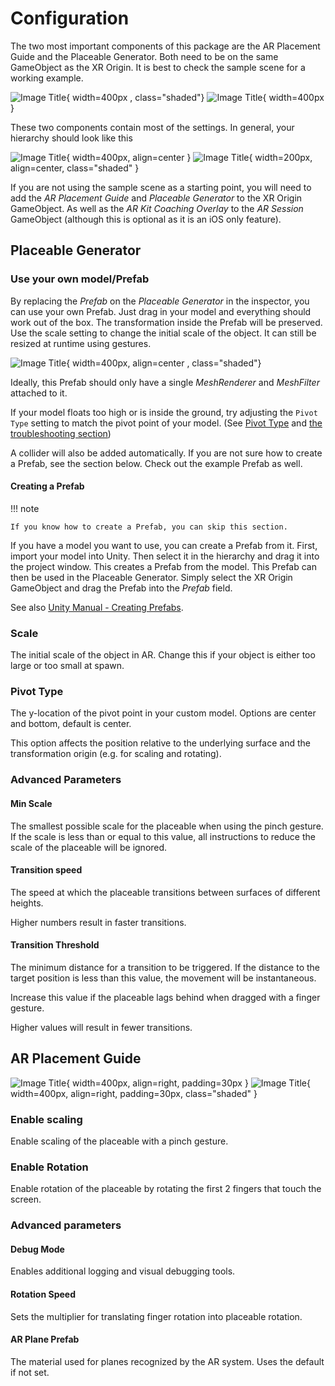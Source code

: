 
# Configuration

The two most important components of this package are the AR Placement Guide and the Placeable Generator. Both need to be on the same GameObject as the XR Origin.
It is best to check the sample scene for a working example.

![Image Title](images/XROrigin_Inspector_dark.png#only-dark){ width=400px , class="shaded"}
![Image Title](images/XROrigin_Inspector_light.png#only-light){ width=400px }

These two components contain most of the settings. In general, your hierarchy should look like this

![Image Title](images/Hierarchy_light.png#only-light){ width=400px, align=center }
![Image Title](images/Hierarchy_dark.png#only-dark){ width=200px, align=center, class="shaded" }

If you are not using the sample scene as a starting point, you will need to add the *AR Placement Guide* and *Placeable Generator* to the XR Origin GameObject.
As well as the *AR Kit Coaching Overlay* to the *AR Session* GameObject (although this is optional as it is an iOS only feature).


## Placeable Generator


### Use your own model/Prefab

By replacing the *Prefab* on the *Placeable Generator* in the inspector, you can use your own Prefab.
Just drag in your model and everything should work out of the box. The transformation inside the Prefab will be preserved.
Use the scale setting to change the initial scale of the object. It can still be resized at runtime using gestures.

![Image Title](images/CustomPrefab.png){ width=400px, align=center , class="shaded"}

Ideally, this Prefab should only have a single *MeshRenderer* and *MeshFilter* attached to it.

If your model floats too high or is inside the ground, try adjusting the `Pivot Type` setting to match the pivot point of your model. (See [Pivot Type](#pivot-type) and [the troubleshooting section](../troubleshooting/#object-floats-is-in-the-ground))

A collider will also be added automatically. If you are not sure how to create a Prefab, see the section below.
Check out the example Prefab as well.


#### Creating a Prefab

!!! note

    If you know how to create a Prefab, you can skip this section.

If you have a model you want to use, you can create a Prefab from it.
First, import your model into Unity. Then select it in the hierarchy and drag it into the project window. This creates a Prefab from the model.
This Prefab can then be used in the Placeable Generator. Simply select the XR Origin GameObject and drag the Prefab into the *Prefab* field.

See also [Unity Manual - Creating Prefabs](https://docs.unity3d.com/Manual/CreatingPrefabs.html).


### Scale
The initial scale of the object in AR.
Change this if your object is either too large or too small at spawn.


### Pivot Type
The y-location of the pivot point in your custom model.
Options are center and bottom, default is center.

This option affects the position relative to the underlying surface and the transformation origin (e.g. for scaling and rotating).


### Advanced Parameters


#### Min Scale

The smallest possible scale for the placeable when using the pinch gesture. If the scale is less than or equal to this value, all instructions to reduce the scale of the placeable will be ignored.


#### Transition speed

The speed at which the placeable transitions between surfaces of different heights.

Higher numbers result in faster transitions.


#### Transition Threshold

The minimum distance for a transition to be triggered. If the distance to the target position is less than this value, the movement will be instantaneous.

Increase this value if the placeable lags behind when dragged with a finger gesture.

Higher values will result in fewer transitions.


## AR Placement Guide

![Image Title](images/ARPlacementGuideAdvanced_light.png#only-light){ width=400px, align=right, padding=30px }
![Image Title](images/ARPlacementGuideAdvanced_dark.png#only-dark){ width=400px, align=right, padding=30px, class="shaded" }


### Enable scaling

Enable scaling of the placeable with a pinch gesture.


### Enable Rotation

Enable rotation of the placeable by rotating the first 2 fingers that touch the screen.

### Advanced parameters

#### Debug Mode

Enables additional logging and visual debugging tools.

#### Rotation Speed

Sets the multiplier for translating finger rotation into placeable rotation.

#### AR Plane Prefab

The material used for planes recognized by the AR system. Uses the default if not set.


